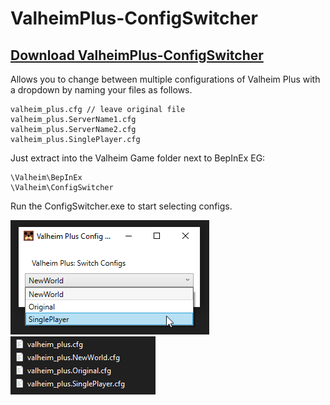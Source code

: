 # ValheimPlus-ConfigSwitcher

## [Download ValheimPlus-ConfigSwitcher](./download/ConfigSwitcher.zip)

Allows you to change between multiple configurations of Valheim Plus with a dropdown by naming your files as follows.

```
valheim_plus.cfg // leave original file
valheim_plus.ServerName1.cfg
valheim_plus.ServerName2.cfg
valheim_plus.SinglePlayer.cfg
```

Just extract into the Valheim Game folder next to BepInEx EG:

```
\Valheim\BepInEx
\Valheim\ConfigSwitcher
```

Run the ConfigSwitcher.exe to start selecting configs.

![ConfigSwitcher](./App.png)
![Files Renamed](./ConfigFiles.png)
